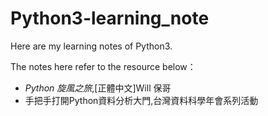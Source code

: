 # Python3-learning_note

 Here are my learning notes of Python3.
 
 The notes here refer to the resource below：
 
 - *Python 旋風之旅*,[正體中文]Will 保哥
 - 手把手打開Python資料分析大門,台灣資料科學年會系列活動
